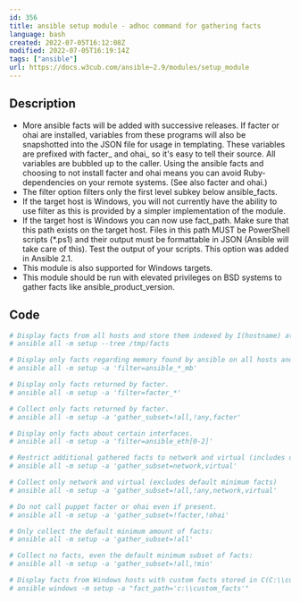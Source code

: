 ```yaml
---
id: 356
title: ansible setup module - adhoc command for gathering facts
language: bash
created: 2022-07-05T16:12:08Z
modified: 2022-07-05T16:19:14Z
tags: ["ansible"]
url: https://docs.w3cub.com/ansible~2.9/modules/setup_module
---
```


## Description

-   More ansible facts will be added with successive releases. If facter or ohai are installed, variables from these programs will also be snapshotted into the JSON file for usage in templating. These variables are prefixed with facter_ and ohai_ so it's easy to tell their source. All variables are bubbled up to the caller. Using the ansible facts and choosing to not install facter and ohai means you can avoid Ruby-dependencies on your remote systems. (See also facter and ohai.)
-   The filter option filters only the first level subkey below ansible_facts.
-   If the target host is Windows, you will not currently have the ability to use filter as this is provided by a simpler implementation of the module.
-   If the target host is Windows you can now use fact_path. Make sure that this path exists on the target host. Files in this path MUST be PowerShell scripts (*.ps1) and their output must be formattable in JSON (Ansible will take care of this). Test the output of your scripts. This option was added in Ansible 2.1.
-   This module is also supported for Windows targets.
-   This module should be run with elevated privileges on BSD systems to gather facts like ansible_product_version.

## Code

```bash
# Display facts from all hosts and store them indexed by I(hostname) at C(/tmp/facts).
# ansible all -m setup --tree /tmp/facts

# Display only facts regarding memory found by ansible on all hosts and output them.
# ansible all -m setup -a 'filter=ansible_*_mb'

# Display only facts returned by facter.
# ansible all -m setup -a 'filter=facter_*'

# Collect only facts returned by facter.
# ansible all -m setup -a 'gather_subset=!all,!any,facter'

# Display only facts about certain interfaces.
# ansible all -m setup -a 'filter=ansible_eth[0-2]'

# Restrict additional gathered facts to network and virtual (includes default minimum facts)
# ansible all -m setup -a 'gather_subset=network,virtual'

# Collect only network and virtual (excludes default minimum facts)
# ansible all -m setup -a 'gather_subset=!all,!any,network,virtual'

# Do not call puppet facter or ohai even if present.
# ansible all -m setup -a 'gather_subset=!facter,!ohai'

# Only collect the default minimum amount of facts:
# ansible all -m setup -a 'gather_subset=!all'

# Collect no facts, even the default minimum subset of facts:
# ansible all -m setup -a 'gather_subset=!all,!min'

# Display facts from Windows hosts with custom facts stored in C(C:\\custom_facts).
# ansible windows -m setup -a "fact_path='c:\\custom_facts'"
```

<!-- end -->

